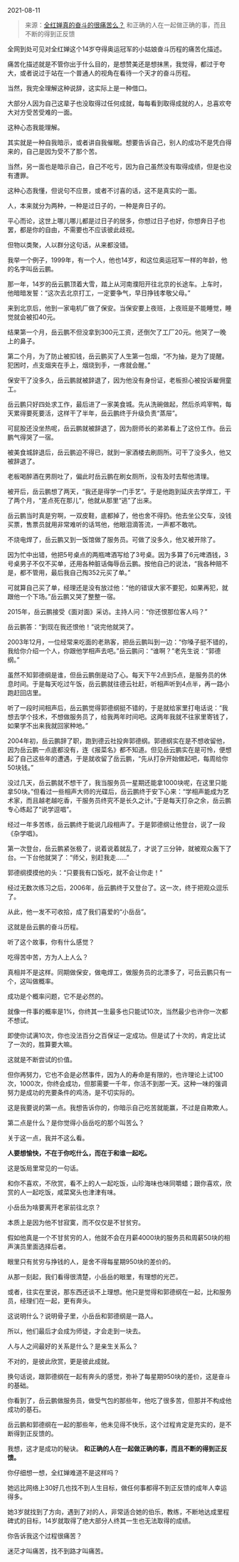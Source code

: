 2021-08-11

> 来源：[全红婵真的奋斗的很痛苦么？](http://mp.weixin.qq.com/s?__biz=MzU3NDc5Nzc0NQ==&mid=2247505919&idx=1&sn=5688e8804698f538b86542311da8ea98&chksm=fd2e7521ca59fc37b33d32255c0c104aeacd12c71d9ae56c20b2b41b4af905dc30b744fa3ae8&scene=27#wechat_redirect)
> 和正确的人在一起做正确的事，而且不断的得到正反馈

全网到处可见对全红婵这个14岁夺得奥运冠军的小姑娘奋斗历程的痛苦化描述。

  

痛苦化描述就是不管你出于什么目的，是想赞美还是想抹黑，我觉得，都过于夸大，或者说过于站在一个普通人的视角在看待一个天才的奋斗历程。  

  

当然，我完全理解这种说辞，这实际上是一种借口。

  

大部分人因为自己这辈子也没取得过任何成就，每每看到取得成就的人，总喜欢夸大对方受苦受难的一面。  

  

这种心态我能理解。  

  

其实就是一种自我暗示，或者讲自我催眠。想要告诉自己，别人的成功不是凭白得来的，自己是因为受不了那个苦。

  

当然，另一面也是暗示自己，自己不吃亏，因为自己虽然没有取得成绩，但是也没有遭罪。

  

这种心态我懂，但说句不应景，或者不讨喜的话，这不是真实的一面。  

  

人，本来就分为两种，一种是过日子的，一种是奔日子的。

  

平心而论，这世上哪儿哪儿都是过日子的居多，你想过日子也好，你想奔日子也罢，都是你的自由，不需要也不应该彼此歧视。

  

但物以类聚，人以群分这句话，从来都没错。

  

我举一个例子，1999年，有一个人，他也14岁，和这位奥运冠军一样的年龄，他的名字叫岳云鹏。

  

那一年，14岁的岳云鹏顶着大雪，踏上从河南濮阳开往北京的长途车。上车时，他暗暗发誓：“这次去北京打工，一定要争气，早日挣钱孝敬父母。”  

  

来到北京后，他到一家电机厂做了保安。当保安要上夜班，上夜班是不能睡觉，睡觉就会被扣40元。  

  

结果第一个月，岳云鹏不但没拿到300元工资，还倒欠了工厂20元。他哭了一晚上的鼻子。

  

第二个月，为了防止被扣钱，岳云鹏买了人生第一包烟，“不为抽，是为了提醒。犯困时，点支烟夹在手上，烟烧到手，一疼就会醒。”

  

保安干了没多久，岳云鹏就被辞退了，因为他没有身份证，老板担心被投诉雇佣童工。

  

岳云鹏只好四处求工作，最后进了一家美食城。先从洗碗做起，然后杀鸡宰鸭，每天累得要死要活，这样干了半年，岳云鹏终于升级负责“蒸屉”。

  

可屁股还没坐热呢，岳云鹏就被辞退了，因为厨师长的弟弟看上了这份工作。岳云鹏气得哭了一宿。

  

被美食城辞退后，岳云鹏迫不得已，就到一家酒楼去刷厕所。可干了没多久，他又被辞退了。

  

老板喝醉酒在男厕吐了，偏此时岳云鹏在刷女厕所，没有及时去帮他清理。

  

被开后，岳云鹏想了两天，“我还是得学一门手艺”。于是他跑到延庆去学焊工，干了两个月，“差点死在那儿”，他就从那里“逃”了出来。

  

岳云鹏当时真是穷啊，一双皮鞋，底都掉了，他也舍不得扔。他去坐公交车，没钱买票，售票员就用非常难听的话骂他，他眼泪滴答流，一声都不敢吭。

  

不烧电焊了，岳云鹏又到一饭馆做了服务员。可做了没多久，他又被开除了。

  

因为忙中出错，他把5号桌点的两瓶啤酒写给了3号桌。因为多算了6元啤酒钱，3号桌男子不仅不买单，还用各种脏话侮辱岳云鹏。按他自己的说法，“我各种赔不是，都不管用，最后我自己掏352元买了单。”

  

可就算自己买了单，经理还是没有放过他：“他的错误大家不要犯，如果再犯，就跟他一个下场。”岳云鹏又哭了整整一宿。

  

2015年，岳云鹏接受《面对面》采访。主持人问：“你还恨那位客人吗？”

  

岳云鹏答：“到现在我还恨他！”说完他就哭了。

  

2003年12月，一位经常来吃面的老熟客，把岳云鹏叫到一边：“你嗓子挺不错的，我给你介绍一个人，你跟他学相声去吧。”岳云鹏问：“谁啊？”老先生说：“郭德纲。”  

  

虽然不知郭德纲是谁，但岳云鹏倒是动了心。每天下午2点到5点，是服务员的休息时间。于是每天吃过午饭，岳云鹏就往德云社赶，听相声听到4点半，再一路小跑赶回店里。

  

听了一段时间相声后，岳云鹏觉得郭德纲挺不错的，于是就给家里打电话说：“我想去学个技术，不想做服务员了，给我两年时间吧。这两年我就不往家里寄钱了，如果学不出来我就回家种地。”

  

2004年初，岳云鹏辞了职，跑到德云社投奔郭德纲。郭德纲实在是不想收留他，因为岳云鹏一点底都没有，连《报菜名》都不知道。但见岳云鹏实在是可怜，便想起了自己这些年的遭遇，于是就收留了岳云鹏，“先从打杂开始做起吧，每周给你50块钱。”

  

没过几天，岳云鹏就不想干了，我当服务员一星期还能拿1000块呢，在这里只能拿50块。”但看过一些相声大师的光碟后，岳云鹏终于安下心来：“学相声能成为艺术家，而且越老越吃香，干服务员终究不是长久之计。”于是每天打杂之余，岳云鹏专心练起了“说学逗唱”。

  

经过一年多苦练，岳云鹏终于能说几段相声了。于是郭德纲让他登台，说了一段《杂学唱》。

  

第一次登台，岳云鹏紧张极了，说着说着就乱了，才说了三分钟，就被观众轰下了台。一下台他就哭了：“师父，别赶我走……”

  

郭德纲摸摸他的头：“只要我有口饭吃，就不会让你走！”

  

经过无数次练习之后，2006年，岳云鹏终于又登台了。这一次，终于把观众逗乐了。

  

从此，他一发不可收拾，成了我们喜爱的“小岳岳”。

  

这就是岳云鹏的奋斗历程。

  

听了这个故事，你有什么感觉？

  

吃得苦中苦，方为人上人么？

  

真相并不是这样。同期做保安，做电焊工，做服务员的北漂多了，可岳云鹏只有一个，这叫做概率。  

  

成功是个概率问题，它不是必然的。

  

就像一件事的概率是1%，你终其一生最多也只能试10次，当然最少也许你一次都不想试。

  

即使你试满10次，你也没法百分之百保证一定成功。但是试了十次的，肯定比试了一次的，胜算要大嘛。

  

这就是不断尝试的价值。

  

但你再努力，它也不会是必然事件，因为人的寿命是有限的，也许理论上试100次，1000次，你终会成功，但那需要一千年，你活不到那一天。这种一味的强调努力是成功的充要条件的鸡汤，是不切实际的。

  

这是我要说的第一点。我想告诉你的，你暗示自己吃苦就能赢，不过是自欺欺人。

  

第二点是什么？是你觉得小岳岳吃的那个叫苦么？

  

关于这一点，我并不这么看。

  

 **人要想愉快，不在于你吃什么，而在于和谁一起吃。**

  

这是饭局里常见的一句话。

  

和你不喜欢，不欣赏，看不上的人一起吃饭，山珍海味也味同嚼蜡；跟你喜欢，欣赏的人一起吃饭，咸菜窝头也津津有味。

  

小岳岳为啥要离开老家前往北京？

  

本质上是因为他不甘寂寞，而不仅仅是不甘贫穷。

  

假如他真是一个不甘贫穷的人，他就不会在月薪4000块的服务员和周薪50块的相声演员里面选择后者。

  

眼里只有贫穷与挣钱的人，是舍不得每星期950块的差价的。

  

从那一刻起，我们看得很清楚，小岳岳的眼里，有理想的光芒。

  

或者，往实在里说，那东西还谈不上理想。他只是觉得和郭德纲在一起，比和服务员，经理们在一起，更有奔头。

  

这说明什么？说明骨子里，小岳岳和郭德纲是一路人。

  

所以，他们最后才会成为师徒，才会走到一块去。

  

人与人之间最好的关系是什么？是亲生关系么？

  

不对的，是彼此欣赏，更是彼此成就。

  

换句话说，跟郭德纲在一起有奔头的感觉，弥补了每星期950块的差价，这是奋斗的基础。

  

你看到了，岳云鹏做服务员，做受气包的那些年，他吃了很多苦，但那并不构成他成功的基石。

  

岳云鹏和郭德纲在一起的那些年，他未见得不快乐，这个过程肯定是充实的，是不断得到正反馈的。

  

我想，这才是成功的秘诀。 **和正确的人在一起做正确的事，而且不断的得到正反馈。**  

  

你仔细想一想，全红婵难道不是这样吗？  

  

她远比网络上30好几也找不到人生目标，做任何事都得不到正反馈的成年人幸运得多。

  

她3岁就找到了方向，遇到了对的人，非常适合她的伯乐，教练，不断地达成里程碑式的目标，14岁就取得了绝大部分人终其一生也无法取得的成绩。

  

你告诉我这个过程很痛苦？

  

迷茫才叫痛苦，找不到路才叫痛苦。

